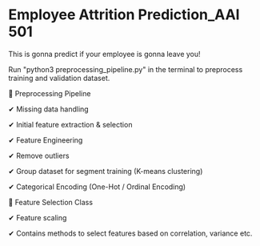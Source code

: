 # Employee Attrition Prediction_AAI 501
This is gonna predict if your employee is gonna leave you!

Run "python3 preprocessing_pipeline.py" in the terminal to preprocess training and validation dataset.

🔹 Preprocessing Pipeline

✔ Missing data handling

✔ Initial feature extraction & selection

✔ Feature Engineering

✔ Remove outliers

✔ Group dataset for segment training (K-means clustering)

✔ Categorical Encoding (One-Hot / Ordinal Encoding)

🔹 Feature Selection Class

✔ Feature scaling

✔ Contains methods to select features based on correlation, variance etc.

